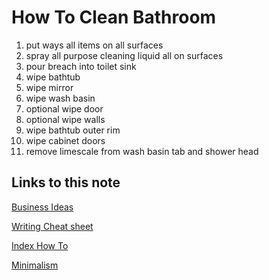 # How To Clean Bathroom

1. put ways all items on all surfaces
1. spray all purpose cleaning liquid all on surfaces
1. pour breach into toilet sink
1. wipe bathtub
1. wipe mirror
1. wipe wash basin
1. optional wipe door
1. optional wipe walls
1. wipe bathtub outer rim
1. wipe cabinet doors
1. remove limescale from wash basin tab and shower head
## Links to this note

[Business Ideas](business-idea.md)

[Writing Cheat sheet](cheat-sheet-writing.md)

[Index How To](index-how-to.md)

[Minimalism](minimalism.md)

